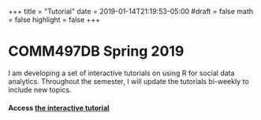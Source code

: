 +++
title = "Tutorial"
date = 2019-01-14T21:19:53-05:00
#draft = false
math = false
highlight = false
+++
# COMM497DB Spring 2019

I am developing a set of interactive tutorials on using R for social data analytics. Throughout the semester, I will update the tutorials bi-weekly to include new topics. 

#### Access [the interactive tutorial](https://curiositybits.shinyapps.io/R_social_data_analytics/)

